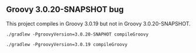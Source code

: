 ## Groovy 3.0.20-SNAPSHOT bug

This project compiles in Groovy 3.0.19 but not in Groovy 3.0.20-SNAPSHOT.

```console
./gradlew -PgroovyVersion=3.0.20-SNAPHOT compileGroovy
```
```console
./gradlew -PgroovyVersion=3.0.19 compileGroovy
```